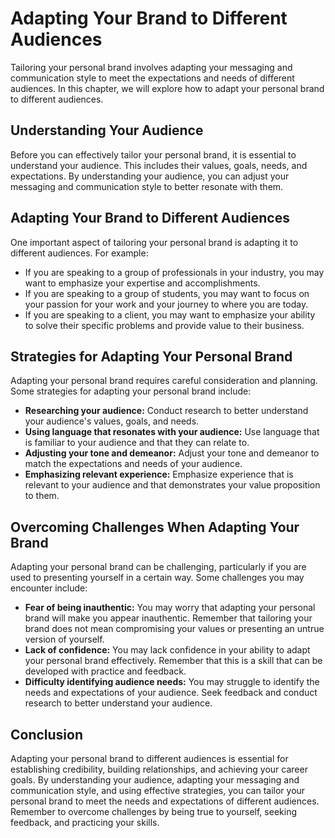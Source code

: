 Adapting Your Brand to Different Audiences
====================================================================================

Tailoring your personal brand involves adapting your messaging and communication style to meet the expectations and needs of different audiences. In this chapter, we will explore how to adapt your personal brand to different audiences.

Understanding Your Audience
---------------------------

Before you can effectively tailor your personal brand, it is essential to understand your audience. This includes their values, goals, needs, and expectations. By understanding your audience, you can adjust your messaging and communication style to better resonate with them.

Adapting Your Brand to Different Audiences
------------------------------------------

One important aspect of tailoring your personal brand is adapting it to different audiences. For example:

* If you are speaking to a group of professionals in your industry, you may want to emphasize your expertise and accomplishments.
* If you are speaking to a group of students, you may want to focus on your passion for your work and your journey to where you are today.
* If you are speaking to a client, you may want to emphasize your ability to solve their specific problems and provide value to their business.

Strategies for Adapting Your Personal Brand
-------------------------------------------

Adapting your personal brand requires careful consideration and planning. Some strategies for adapting your personal brand include:

* **Researching your audience:** Conduct research to better understand your audience's values, goals, and needs.
* **Using language that resonates with your audience:** Use language that is familiar to your audience and that they can relate to.
* **Adjusting your tone and demeanor:** Adjust your tone and demeanor to match the expectations and needs of your audience.
* **Emphasizing relevant experience:** Emphasize experience that is relevant to your audience and that demonstrates your value proposition to them.

Overcoming Challenges When Adapting Your Brand
----------------------------------------------

Adapting your personal brand can be challenging, particularly if you are used to presenting yourself in a certain way. Some challenges you may encounter include:

* **Fear of being inauthentic:** You may worry that adapting your personal brand will make you appear inauthentic. Remember that tailoring your brand does not mean compromising your values or presenting an untrue version of yourself.
* **Lack of confidence:** You may lack confidence in your ability to adapt your personal brand effectively. Remember that this is a skill that can be developed with practice and feedback.
* **Difficulty identifying audience needs:** You may struggle to identify the needs and expectations of your audience. Seek feedback and conduct research to better understand your audience.

Conclusion
----------

Adapting your personal brand to different audiences is essential for establishing credibility, building relationships, and achieving your career goals. By understanding your audience, adapting your messaging and communication style, and using effective strategies, you can tailor your personal brand to meet the needs and expectations of different audiences. Remember to overcome challenges by being true to yourself, seeking feedback, and practicing your skills.
